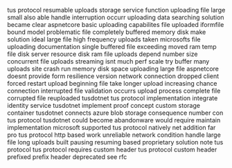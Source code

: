 tus protocol resumable uploads storage service function uploading file large small also able handle interruption occurr uploading data searching solution became clear aspnetcore basic uploading capabilites file uploaded iformfile bound model problematic file completely buffered memory disk make solution ideal large file high frequency uploads taken microsofts file uploading documentation single buffered file exceeding moved ram temp file disk server resource disk ram file uploads depend number size concurrent file uploads streaming isnt much perf scale try buffer many uploads site crash run memory disk space uploading large file aspnetcore doesnt provide form resilience version network connection dropped client forced restart upload beginning file take longer upload increasing chance connection interrupted file validation occurrs upload process complete file corrupted file reuploaded tusdotnet tus protocol implementation integrate identity service tusdotnet implement proof concept custom storage container tusdotnet connects azure blob storage consequence number con tus protocol tusdotnet could become abandonware would require maintain implementation microsoft supported tus protocol natively net addition far pro tus protocol http based work unreliable network condition handle large file long uploads built pausing resuming based proprietary solution note tus protocol tus protocol requires custom header tus protocol custom header prefixed prefix header deprecated see rfc